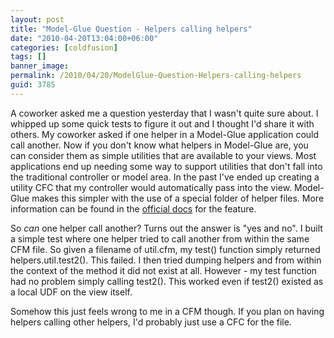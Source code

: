 ```yaml
---
layout: post
title: "Model-Glue Question - Helpers calling helpers"
date: "2010-04-20T13:04:00+06:00"
categories: [coldfusion]
tags: []
banner_image: 
permalink: /2010/04/20/ModelGlue-Question-Helpers-calling-helpers
guid: 3785
---
```


A coworker asked me a question yesterday that I wasn't quite sure about. I whipped up some quick tests to figure it out and I thought I'd share it with others. My coworker asked if one helper in a Model-Glue application could call another. Now if you don't know what helpers in Model-Glue are, you can consider them as simple utilities that are available to your views. Most applications end up needing some way to support utilities that don't fall into the traditional controller or model area. In the past I've ended up creating a utility CFC that my controller would automatically pass into the view. Model-Glue makes this simpler with the use of a special folder of helper files. More information can be found in the <a href="http://docs.model-glue.com/wiki/HowTos/HowToUseHelpers#Helpers">official docs</a> for the feature. 

So <i>can</i> one helper call another? Turns out the answer is "yes and no". I built a simple test where one helper tried to call another from within the same CFM file. So given a filename of util.cfm, my test() function simply returned helpers.util.test2(). This failed. I then tried dumping helpers and from within the context of the method it did not exist at all. However - my test function had no problem simply calling test2(). This worked even if test2() existed as a local UDF on the view itself.

Somehow this just feels wrong to me in a CFM though. If you plan on having helpers calling other helpers, I'd probably just use a CFC for the file.